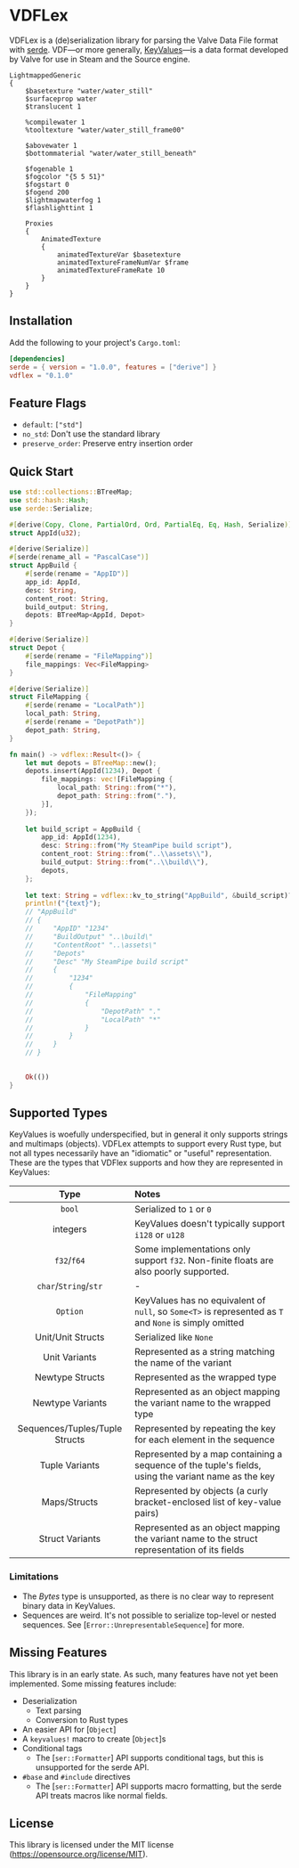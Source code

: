 # VDFLex

VDFLex is a (de)serialization library for parsing the Valve Data File format with 
[serde](https://crates.io/crates/serde). VDF—or more generally, [KeyValues](https://developer.valvesoftware.com/wiki/KeyValues)—is 
a data format developed by Valve for use in Steam and the Source engine.

```text
LightmappedGeneric
{
    $basetexture "water/water_still"
    $surfaceprop water
    $translucent 1
    
    %compilewater 1
    %tooltexture "water/water_still_frame00"

    $abovewater 1
    $bottommaterial "water/water_still_beneath"
    
    $fogenable 1
    $fogcolor "{5 5 51}"
    $fogstart 0
    $fogend 200
    $lightmapwaterfog 1
    $flashlighttint 1
    
    Proxies
    {
        AnimatedTexture
        {
            animatedTextureVar $basetexture
            animatedTextureFrameNumVar $frame
            animatedTextureFrameRate 10
        }
    }
}
```

## Installation

Add the following to your project's `Cargo.toml`:

```toml
[dependencies]
serde = { version = "1.0.0", features = ["derive"] }
vdflex = "0.1.0"
```

## Feature Flags

- `default`: `["std"]`
- `no_std`: Don't use the standard library
- `preserve_order`: Preserve entry insertion order 

## Quick Start

```rust
use std::collections::BTreeMap;
use std::hash::Hash;
use serde::Serialize;

#[derive(Copy, Clone, PartialOrd, Ord, PartialEq, Eq, Hash, Serialize)]
struct AppId(u32);

#[derive(Serialize)]
#[serde(rename_all = "PascalCase")]
struct AppBuild {
    #[serde(rename = "AppID")]
    app_id: AppId,
    desc: String,
    content_root: String,
    build_output: String,
    depots: BTreeMap<AppId, Depot>
}

#[derive(Serialize)]
struct Depot {
    #[serde(rename = "FileMapping")]
    file_mappings: Vec<FileMapping>
}

#[derive(Serialize)]
struct FileMapping {
    #[serde(rename = "LocalPath")]
    local_path: String,
    #[serde(rename = "DepotPath")]
    depot_path: String,
}

fn main() -> vdflex::Result<()> {
    let mut depots = BTreeMap::new();
    depots.insert(AppId(1234), Depot {
        file_mappings: vec![FileMapping { 
            local_path: String::from("*"),
            depot_path: String::from("."),
        }],
    });
    
    let build_script = AppBuild {
        app_id: AppId(1234),
        desc: String::from("My SteamPipe build script"),
        content_root: String::from("..\\assets\\"),
        build_output: String::from("..\\build\\"),
        depots,
    };
    
    let text: String = vdflex::kv_to_string("AppBuild", &build_script)?;
    println!("{text}");
    // "AppBuild"
    // {
    //     "AppID" "1234"
    //     "BuildOutput" "..\build\"
    //     "ContentRoot" "..\assets\"
    //     "Depots"
    //     "Desc" "My SteamPipe build script"
    //     {
    //         "1234"
    //         {
    //             "FileMapping"
    //             {
    //                 "DepotPath" "."
    //                 "LocalPath" "*"
    //             }
    //         }
    //     }
    // }
  

    Ok(())
}
```

## Supported Types

KeyValues is woefully underspecified, but in general it only supports strings and multimaps (objects). VDFLex attempts
to support every Rust type, but not all types necessarily have an "idiomatic" or "useful" representation. These are 
the types that VDFlex supports and how they are represented in KeyValues:


|              Type              | Notes                                                                                                  |
|:------------------------------:|:-------------------------------------------------------------------------------------------------------|
|             `bool`             | Serialized to `1` or `0`                                                                               |
|            integers            | KeyValues doesn't typically support `i128` or `u128`                                                   |
|          `f32`/`f64`           | Some implementations only support `f32`. Non-finite floats are also poorly supported.                  |
|     `char`/`String`/`str`      | -                                                                                                      |
|            `Option`            | KeyValues has no equivalent of `null`, so `Some<T>` is represented as `T` and `None` is simply omitted |
|       Unit/Unit Structs        | Serialized like `None`                                                                                 |
|         Unit Variants          | Represented as a string matching the name of the variant                                               |
|        Newtype Structs         | Represented as the wrapped type                                                                        |
|        Newtype Variants        | Represented as an object mapping the variant name to the wrapped type                                  |
| Sequences/Tuples/Tuple Structs | Represented by repeating the key for each element in the sequence                                      |
|         Tuple Variants         | Represented by a map containing a sequence of the tuple's fields, using the variant name as the key    |
|          Maps/Structs          | Represented by objects (a curly bracket-enclosed list of key-value pairs)                              |
|        Struct Variants         | Represented as an object mapping the variant name to the struct representation of its fields           |

### Limitations

- The *Bytes* type is unsupported, as there is no clear way to represent binary data in KeyValues. 
- Sequences are weird. It's not possible to serialize top-level or nested sequences. See 
  [`Error::UnrepresentableSequence`] for more. 

## Missing Features

This library is in an early state. As such, many features have not yet been implemented. 
Some missing features include: 

- Deserialization
  - Text parsing
  - Conversion to Rust types
- An easier API for [`Object`]
- A `keyvalues!` macro to create [`Object`]s
- Conditional tags
  - The [`ser::Formatter`] API supports conditional tags, but this is unsupported for the
    serde API.
- `#base` and `#include` directives
  - The [`ser::Formatter`] API supports macro formatting, but the serde API treats
    macros like normal fields. 

## License

This library is licensed under the MIT license (<https://opensource.org/license/MIT>).
